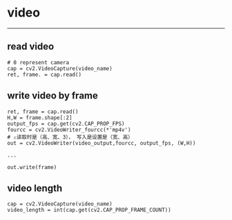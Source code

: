 # video 


---

## read video 
```
# 0 represent camera
cap = cv2.VideoCapture(video_name)
ret, frame. = cap.read()
```

## write video by frame
```
ret, frame = cap.read() 
H,W = frame.shape[:2]
output_fps = cap.get(cv2.CAP_PROP_FPS)
fourcc = cv2.VideoWriter_fourcc(*'mp4v')
# ⚠️读取时是（高、宽、3）， 写入是设置是（宽、高）
out = cv2.VideoWriter(video_output,fourcc, output_fps, (W,H)) 

... 

out.write(frame)
```

## video length
```
cap = cv2.VideoCapture(video_name) 
video_length = int(cap.get(cv2.CAP_PROP_FRAME_COUNT))
```

